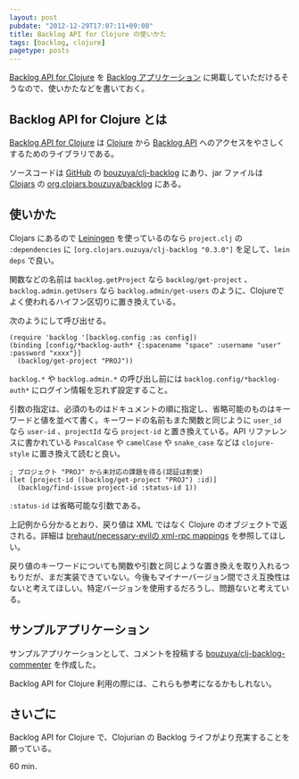 ```yaml
---
layout: post
pubdate: "2012-12-29T17:07:11+09:00"
title: Backlog API for Clojure の使いかた
tags: [backlog, clojure]
pagetype: posts
---
```

[Backlog API for Clojure](https://github.com/bouzuya/clj-backlog) を [Backlog アプリケーション](http://www.backlog.jp/api/application/) に掲載していただけるそうなので、使いかたなどを書いておく。

## Backlog API for Clojure とは

[Backlog API for Clojure](https://github.com/bouzuya/clj-backlog) は [Clojure](http://clojure.org) から [Backlog API](http://www.backlog.jp/api/) へのアクセスをやさしくするためのライブラリである。

ソースコードは [GitHub](https://github.com/) の [bouzuya/clj-backlog](https://github.com/bouzuya/clj-backlog) にあり、jar ファイルは [Clojars](https://clojars.org) の [org.clojars.bouzuya/backlog](https://clojars.org/org.clojars.bouzuya/backlog) にある。

## 使いかた

Clojars にあるので [Leiningen](https://github.com/technomancy/leiningen) を使っているのなら `project.clj` の `:dependencies` に `[org.clojars.ouzuya/clj-backlog "0.3.0"]` を足して、`lein deps` で良い。

関数などの名前は `backlog.getProject` なら `backlog/get-project` 、`backlog.admin.getUsers` なら `backlog.admin/get-users` のように、Clojureでよく使われるハイフン区切りに置き換えている。

次のようにして呼び出せる。

    (require 'backlog '[backlog.config :as config])
    (binding [config/*backlog-auth* {:spacename "space" :username "user" :password "xxxx"}]
      (backlog/get-project "PROJ"))

`backlog.*` や `backlog.admin.*` の呼び出し前には `backlog.config/*backlog-auth*` にログイン情報を忘れず設定すること。

引数の指定は、必須のものはドキュメントの順に指定し、省略可能のものはキーワードと値を並べて書く。キーワードの名前もまた関数と同じように `user_id` なら `user-id` 、`projectId` なら `project-id` と置き換えている。API リファレンスに書かれている `PascalCase` や `camelCase` や `snake_case` などは `clojure-style` に置き換えて読むと良い。

    ; プロジェクト "PROJ" から未対応の課題を得る(認証は割愛)
    (let [project-id ((backlog/get-project "PROJ") :id)]
      (backlog/find-issue project-id :status-id 1))

`:status-id` は省略可能な引数である。

上記例から分かるとおり、戻り値は XML ではなく Clojure のオブジェクトで返される。詳細は [brehaut/necessary-evilの xml-rpc mappings](https://github.com/brehaut/necessary-evil/#xml-rpc-mappings) を参照してほしい。

戻り値のキーワードについても関数や引数と同じような置き換えを取り入れるつもりだが、まだ実装できていない。今後もマイナーバージョン間でさえ互換性はないと考えてほしい。特定バージョンを使用するだろうし、問題ないと考えている。

## サンプルアプリケーション

サンプルアプリケーションとして、コメントを投稿する [bouzuya/clj-backlog-commenter](https://github.com/bouzuya/clj-backlog-commenter)  を作成した。

Backlog API for Clojure 利用の際には、これらも参考になるかもしれない。

## さいごに

Backlog API for Clojure で、Clojurian の Backlog ライフがより充実することを願っている。

60 min.

